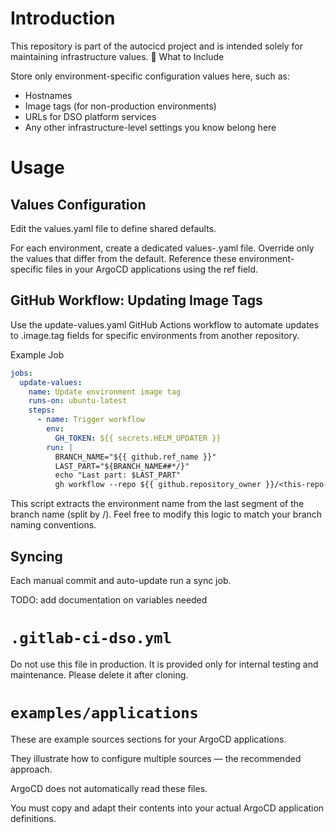 # Introduction

This repository is part of the autocicd project and is intended solely for maintaining infrastructure values.
🧾 What to Include

Store only environment-specific configuration values here, such as:

- Hostnames
- Image tags (for non-production environments)
- URLs for DSO platform services
-  Any other infrastructure-level settings you know belong here

# Usage
## Values Configuration

Edit the values.yaml file to define shared defaults.

For each environment, create a dedicated values-<env>.yaml file. Override only the values that differ from the default. Reference these environment-specific files in your ArgoCD applications using the ref field.

## GitHub Workflow: Updating Image Tags

Use the update-values.yaml GitHub Actions workflow to automate updates to .image.tag fields for specific environments from another repository.

Example Job
```yaml
jobs:
  update-values:
    name: Update environment image tag
    runs-on: ubuntu-latest
    steps:
      - name: Trigger workflow
        env:
          GH_TOKEN: ${{ secrets.HELM_UPDATER }}
        run: |
          BRANCH_NAME="${{ github.ref_name }}"
          LAST_PART="${BRANCH_NAME##*/}"
          echo "Last part: $LAST_PART"
          gh workflow --repo ${{ github.repository_owner }}/<this-repo-name> run auto-update.yaml -f ENV_NAME=$LAST_PART -f IMAGE_TAG=${{ github.sha }}
```

This script extracts the environment name from the last segment of the branch name (split by /). Feel free to modify this logic to match your branch naming conventions.


## Syncing

Each manual commit and auto-update run a sync job.

TODO: add documentation on variables needed

# `.gitlab-ci-dso.yml`

Do not use this file in production.
It is provided only for internal testing and maintenance. Please delete it after cloning.

# `examples/applications`

These are example sources sections for your ArgoCD applications.

They illustrate how to configure multiple sources — the recommended approach.

ArgoCD does not automatically read these files.

You must copy and adapt their contents into your actual ArgoCD application definitions.